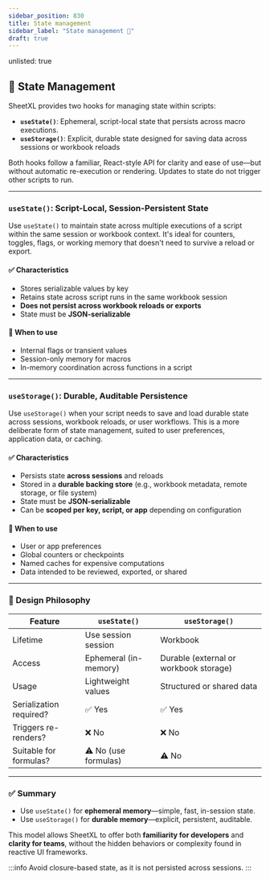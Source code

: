 ```yaml
---
sidebar_position: 830
title: State management
sidebar_label: "State management 🚧"
draft: true
---
```

unlisted: true

## 🧠 State Management

SheetXL provides two hooks for managing state within scripts:

* **`useState()`**: Ephemeral, script-local state that persists across macro executions.
* **`useStorage()`**: Explicit, durable state designed for saving data across sessions or workbook reloads

Both hooks follow a familiar, React-style API for clarity and ease of use—but without automatic re-execution or rendering. Updates to state do not trigger other scripts to run.

---

### `useState()`: Script-Local, Session-Persistent State

Use `useState()` to maintain state across multiple executions of a script within the same session or workbook context. It's ideal for counters, toggles, flags, or working memory that doesn't need to survive a reload or export.

#### ✅ Characteristics

* Stores serializable values by key
* Retains state across script runs in the same workbook session
* **Does not persist across workbook reloads or exports**
* State must be **JSON-serializable**

#### 🧠 When to use

* Internal flags or transient values
* Session-only memory for macros
* In-memory coordination across functions in a script

---

### `useStorage()`: Durable, Auditable Persistence

Use `useStorage()` when your script needs to save and load durable state across sessions, workbook reloads, or user workflows. This is a more deliberate form of state management, suited to user preferences, application data, or caching.

#### ✅ Characteristics

* Persists state **across sessions** and reloads
* Stored in a **durable backing store** (e.g., workbook metadata, remote storage, or file system)
* State must be **JSON-serializable**
* Can be **scoped per key, script, or app** depending on configuration

#### 🧠 When to use

* User or app preferences
* Global counters or checkpoints
* Named caches for expensive computations
* Data intended to be reviewed, exported, or shared

---

### 🧱 Design Philosophy

| Feature                      | `useState()`         | `useStorage()`        |
|-----------------------------|----------------------|-----------------------|
| Lifetime                    | Use session session     | Workbook |
| Access                      | Ephemeral (in-memory) | Durable (external or workbook storage) |
| Usage                       | Lightweight values   | Structured or shared data |
| Serialization required?     | ✅ Yes               | ✅ Yes                |
| Triggers re-renders?        | ❌ No                | ❌ No                |
| Suitable for formulas?      | ⚠️ No (use formulas) | ⚠️ No                |

---

### ✅ Summary

* Use `useState()` for **ephemeral memory**—simple, fast, in-session state.
* Use `useStorage()` for **durable memory**—explicit, persistent, auditable.

This model allows SheetXL to offer both **familiarity for developers** and **clarity for teams**, without the hidden behaviors or complexity found in reactive UI frameworks.

:::info
Avoid closure-based state, as it is not persisted across sessions.
:::
